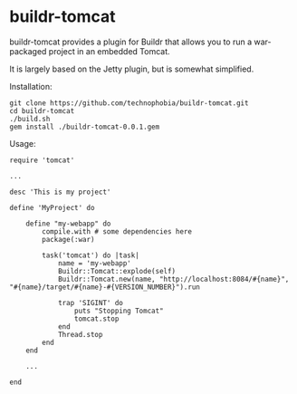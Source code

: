 buildr-tomcat
=============

buildr-tomcat provides a plugin for Buildr that allows you to run a war-packaged project in an embedded Tomcat.

It is largely based on the Jetty plugin, but is somewhat simplified.

Installation:

	git clone https://github.com/technophobia/buildr-tomcat.git
	cd buildr-tomcat
	./build.sh
	gem install ./buildr-tomcat-0.0.1.gem

Usage:

	require 'tomcat'
	
	...

	desc 'This is my project'

	define 'MyProject' do

		define "my-webapp" do
			compile.with # some dependencies here
			package(:war)

			task('tomcat') do |task|
				name = 'my-webapp'
				Buildr::Tomcat::explode(self)
				Buildr::Tomcat.new(name, "http://localhost:8084/#{name}", "#{name}/target/#{name}-#{VERSION_NUMBER}").run

				trap 'SIGINT' do
					puts "Stopping Tomcat"
					tomcat.stop
				end
				Thread.stop
			end
		end

		...

	end

